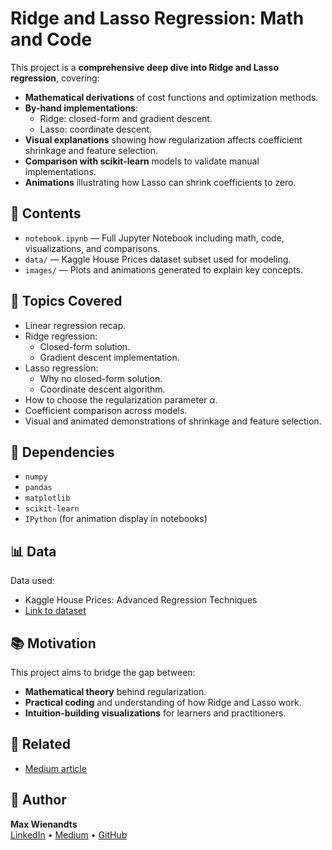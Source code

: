 # Ridge and Lasso Regression: Math and Code

This project is a **comprehensive deep dive into Ridge and Lasso regression**, covering:

- **Mathematical derivations** of cost functions and optimization methods.
- **By-hand implementations**:
    - Ridge: closed-form and gradient descent.
    - Lasso: coordinate descent.
- **Visual explanations** showing how regularization affects coefficient shrinkage and feature selection.
- **Comparison with scikit-learn** models to validate manual implementations.
- **Animations** illustrating how Lasso can shrink coefficients to zero.

## 📂 Contents

- `notebook.ipynb` — Full Jupyter Notebook including math, code, visualizations, and comparisons.
- `data/` — Kaggle House Prices dataset subset used for modeling.
- `images/` — Plots and animations generated to explain key concepts.

## 📝 Topics Covered

- Linear regression recap.
- Ridge regression:
    - Closed-form solution.
    - Gradient descent implementation.
- Lasso regression:
    - Why no closed-form solution.
    - Coordinate descent algorithm.
- How to choose the regularization parameter $\alpha$.
- Coefficient comparison across models.
- Visual and animated demonstrations of shrinkage and feature selection.

## 🔧 Dependencies

- `numpy`
- `pandas`
- `matplotlib`
- `scikit-learn`
- `IPython` (for animation display in notebooks)

## 📊 Data

Data used:
- Kaggle House Prices: Advanced Regression Techniques
- [Link to dataset](https://www.kaggle.com/competitions/house-prices-advanced-regression-techniques/data)

## 📚 Motivation

This project aims to bridge the gap between:
- **Mathematical theory** behind regularization.
- **Practical coding** and understanding of how Ridge and Lasso work.
- **Intuition-building visualizations** for learners and practitioners.

## 🔗 Related

- [Medium article]([https://medium.com/@maxwienandts/understanding-linear-regression-statistical-vs-machine-learning-approaches-08a5a5b04bbe](https://medium.com/@maxwienandts/regularization-in-linear-regression-a-deep-dive-into-ridge-and-lasso-3d2853e5e2b0))

## 👤 Author

**Max Wienandts**  
[LinkedIn](https://www.linkedin.com/in/max-wienandts/) • [Medium](https://medium.com/@maxwienandts) • [GitHub](https://github.com/MaxWienandts)
